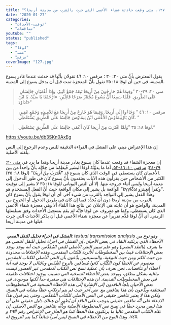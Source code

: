 ```yaml
---
title: "الإعتراض ١٢٧، متى وقعت حادثة شفاء الأعمى التي جرت بالقرب من مدينة أريحا؟"
date: "2020-01-27"
categories: 
  - "توقيت-الأحداث"
  - "تناقضات"
youtube: ""
status: "published"
tags: 
  - "لوقا"
  - "متى"
  - "مرقس"
coverImage: "127.jpg"
---
```


يقول المعترض بأنَّ متى ٢٠: ٣٠ ؛ مرقس ١٠: ٤٦ تقولان بأنَّها قد حدثت عندما غادر يسوع المدينة، في حين أن لوقا ١٨: ٣٥ تقول بأنَّ المعجزة تمت قبل أن يدخل يسوع إلى المدينة.  

>  متى ٢٠: ٢٩-٣٠ ”وَفِيمَا هُمْ خَارِجُونَ مِنْ أَرِيحَا تَبِعَهُ جَمْعٌ كَثِيرٌ، وَإِذَا أَعْمَيَانِ جَالِسَانِ عَلَى الطَّرِيقِ. فَلَمَّا سَمِعَا أَنَّ يَسُوعَ مُجْتَازٌ صَرَخَا قَائِلَيْنِ: «ارْحَمْنَا يَا سَيِّدُ، يَا ابْنَ دَاوُدَ!»“

> مرقس ١٠: ٤٦ ” وَجَاءُوا إِلَى أَرِيحَا. وَفِيمَا هُوَ خَارِجٌ مِنْ أَرِيحَا مَعَ تَلاَمِيذِهِ وَجَمْعٍ غَفِيرٍ، كَانَ بَارْتِيمَاوُسُ الأَعْمَى ابْنُ تِيمَاوُسَ جَالِسًا عَلَى الطَّرِيقِ يَسْتَعْطِي. “

> لوقا ١٨: ٣٥ ”وَلَمَّا اقْتَرَبَ مِنْ أَرِيحَا كَانَ أَعْمَى جَالِسًا علَى الطَّرِيقِ يَسْتَعْطِي.“

https://youtu.be/db3SKn0AxEg

إن هذا الإعتراض مبني على الفشل في القراءة الدقيقة للنص وعدم الرجوع إلى النص بلغته الأصلية. 

إن معجزة الشفاء قد وقعت عندما كان يسوع يغادر مدينة أريحا وهذا ما يرد في [متى ٢٠: ٢٩-٣٤](https://biblia.com/books/ar-vandyke/Mt20.29-34)؛ [مرقس ١٠: ٤٦-٥٢.](https://biblia.com/books/ar-vandyke/Mk10.46-52) أما ما يدوِّنُهُ لوقا البشير فُيعلِمُنا من خِلالِه بأنَّ واحداً من بين الأعميان كان يستعطي في الوقت الذي كان يسوع قد ”_اقْتَرَبَ مِنْ أَرِيحَا_“ (لوقا ١٨: ٣٥).  
الكثير من الأشخاص حين يقرأون هذه الآيات يعتقدون بأنَّ يسوع كان في طور الدخول إلى مدينة أريحا وليس أثناء خروجه منها. إلا أن النص اليوناني للوقا ١٨: ٣٥ لا يشير إلى توقيت الواقعة بل يشير إلى مكان الواقعة حيث أنَّ الفعل المستخدم هو ”ἐγγίζω ويُقرأ إِنغِيتزو“.  
وهذا الفعل يشير إلى التواجد بالقرب من شيء آخر. أي أن لوقا يقول بأنَّ يسوع كان بالقرب من مدينة أريحا دون أن يُحدِّد فيما إن كان في طريق الدخول أو الخروج من المدينة، والواضح هو أن غايته هي الإعلان عن نتائج هذا اللقاء ألا وهي معجزة شفاء الأعمى الذي كان يستعطي. وكما هو معروف عن لوقا فإنَّه لم يقم بتسجيل الأحداث وفق تسلسلها الزمني. أي أنَّ لوقا قدَّم تقريراً عن معجزة شفاء الأعمى قبل أن يذكر الأحداث التي جرت قبلها في مدينة أريحا.

* * *

 _**الفشل في اجراء تحليل للنقل النصي**: textual transmission analysis وهو نوع من الأخطاء الذي يرتكبه النقاد في بعض الأحيان. إن الفشل في اجراء تحليل للنقل النصي هو ما يعرف (بالنقد النصي) وهو علم تمييز النص الأصلي للنص المُقدَّس حيث أنه يوجد يوجد بعض الإختلافات فيما بين المخطوطات الأثرية للكتاب المقدس، وهذه الإختلافات محدودة من حيث الكم ومن حيث النوعية. والمسيحيين يدَّعون بأن النص الأصلي للكتاب المقدس معصوم عن الخطأ كون الكُتَّاب كانوا مُساقين بالروح القُدُس وبالتالي لا يوجد فيه أية أخطاء أو تناقضات. نحن نعرف بأن عملية نسخ نص الكتاب المقدس عبر العصور ليست مثالية بشكل مطلق، ويوجد بعض الأخطاء النسخية التي تتسبب بوجود اختلافات طفيفة في بعض المخطوطات القديمة. ان هذه الإختلافات هي صغيرة جداً لكنها موجودة. في بعض الأحيان يلجأ الناقدون إلى الإشارة إلى هذه الأخطاء النسخية في المخطوطات المختلفة ويدَّعون بأن هذا يتناقض مع  نص آخر حيث لم يتم ارتكاب خطأ مشابه في النسخ. ولكن هذا لا يعتبر تناقض حقيقي في النص الأصلي للكتاب المُقدَّس. وحتى يتم قبول هذا الادعاء على أنَّه تناقض حقيقي يتوجب على الناقد أن يُظهِر أن هنالك دليل حقيقي على أن هذا ليس مجرد خطأ في نسخ نص المخطوطة الأصلية وبأنَّه يتناقض مع النص الأصلي. إن نقاد الكتاب المقدس غالباً ما يرتكبون هذا الخطأ كما هو الحال في الإعتراض رقم #٢٩ و #٧٤، وهذا النوع من الأخطاء في النسخ ليس أمراً شائعاً كما يتم الترويج له._
